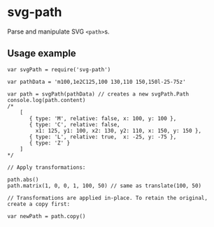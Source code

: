 # svg-path

Parse and manipulate SVG `<path>`s.

## Usage example

    var svgPath = require('svg-path')

    var pathData = 'm100,1e2C125,100 130,110 150,150l-25-75z'

    var path = svgPath(pathData) // creates a new svgPath.Path
    console.log(path.content)
    /*
        [
           { type: 'M', relative: false, x: 100, y: 100 },
           { type: 'C', relative: false,
             x1: 125, y1: 100, x2: 130, y2: 110, x: 150, y: 150 },
           { type: 'L', relative: true,  x: -25, y: -75 },
           { type: 'Z' }
        ]
    */

    // Apply transformations:

    path.abs()
    path.matrix(1, 0, 0, 1, 100, 50) // same as translate(100, 50)

    // Transformations are applied in-place. To retain the original, create a copy first:

    var newPath = path.copy()
